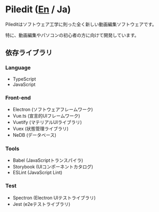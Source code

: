 # Piledit ([En](/README.md) / Ja)
Pileditはソフトウェア工学に則った全く新しい動画編集ソフトウェアです。

特に、動画編集やパソコンの初心者の方に向けて開発しています。

## 依存ライブラリ

### Language
- TypeScript
- JavaScript

### Front-end
- Electron (ソフトウェアフレームワーク)
- Vue.ts (宣言的UIフレームワーク)
- Vuetify (マテリアルUIライブラリ)
- Vuex (状態管理ライブラリ)
- NeDB (データベース)

### Tools
- Babel (JavaScriptトランスパイラ)
- Storybook (UIコンポーネントカタログ) 
- ESLint (JavaScript Lint)

### Test
- Spectron (Electron UIテストライブラリ)
- Jest (e2eテストライブラリ)
